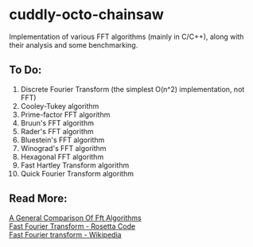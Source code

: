 # cuddly-octo-chainsaw
Implementation of various FFT algorithms (mainly in C/C++), along with their analysis and some benchmarking.

## To Do:
1. Discrete Fourier Transform (the simplest O(n^2) implementation, not FFT)
2. Cooley-Tukey algorithm
3. Prime-factor FFT algorithm
4. Bruun's FFT algorithm
5. Rader's FFT algorithm
6. Bluestein's FFT algorithm
7. Winograd's FFT algorithm
8. Hexagonal FFT algorithm
9. Fast Hartley Transform algorithm
10. Quick Fourier Transform algorithm

## Read More:
[A General Comparison Of Fft Algorithms](https://www.cypress.com/file/55401/download)\
[Fast Fourier Transform - Rosetta Code](https://rosettacode.org/wiki/Fast_Fourier_transform)\
[Fast Fourier transform - Wikipedia](https://en.wikipedia.org/wiki/Fast_Fourier_transform)
